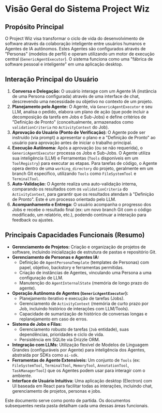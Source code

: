 # Visão Geral do Sistema Project Wiz

## Propósito Principal

O Project Wiz visa transformar o ciclo de vida do desenvolvimento de software através da colaboração inteligente entre usuários humanos e Agentes de IA autônomos. Estes Agentes são configurados através de "Personas" (modelos de perfil) e operam utilizando um motor de execução central (`GenericAgentExecutor`). O sistema funciona como uma "fábrica de software pessoal e inteligente" em uma aplicação desktop.

## Interação Principal do Usuário

1.  **Conversa e Delegação:** O usuário interage com um Agente IA (instância de uma Persona configurada) através de uma interface de chat, descrevendo uma necessidade ou objetivo no contexto de um projeto.
2.  **Planejamento pelo Agente:** O Agente, via `GenericAgentExecutor` e seu LLM, analisa o pedido, elabora um plano de ação (que pode incluir a decomposição da tarefa em Jobs e Sub-Jobs) e define critérios de "Definição de Pronto" (conceitualmente, armazenados como `validationCriteria` no `ActivityContext` do Job).
3.  **Aprovação do Usuário (Ponto de Verificação):** O Agente pode ser instruído (via prompt) a apresentar o plano e a "Definição de Pronto" ao usuário para aprovação antes de iniciar o trabalho principal.
4.  **Execução Autônoma:** Após a aprovação (ou se não requerida), o `GenericAgentExecutor` processa os Jobs e Sub-Jobs. O Agente utiliza sua inteligência (LLM) e Ferramentas (`Tools` disponíveis em um `ToolRegistry`) para executar as etapas. Para tarefas de código, o Agente opera dentro de uma `working_directory` do projeto, geralmente em um branch Git específico, utilizando `Tools` como `FileSystemTool` e `TerminalTool`.
5.  **Auto-Validação:** O Agente realiza uma auto-validação interna, comparando os resultados com os `validationCriteria` do `ActivityContext`, para garantir que os resultados atendam à "Definição de Pronto". Este é um processo orientado pelo LLM.
6.  **Acompanhamento e Entrega:** O usuário acompanha o progresso dos Jobs e recebe o resultado final (ex: um novo branch Git com o código modificado, um relatório, etc.), podendo continuar a interação para feedback ou ajustes.

## Principais Capacidades Funcionais (Resumo)

*   **Gerenciamento de Projetos:** Criação e organização de projetos de software, incluindo inicialização de estrutura de pastas e repositório Git.
*   **Gerenciamento de Personas e Agentes IA:**
    *   Definição de `AgentPersonaTemplate` (templates de Personas) com papel, objetivo, backstory e ferramentas permitidas.
    *   Criação de instâncias de Agentes, vinculando uma Persona a uma configuração de LLM.
    *   Manutenção do `AgentInternalState` (memória de longo prazo do agente).
*   **Operação Autônoma de Agentes (`GenericAgentExecutor`):**
    *   Planejamento iterativo e execução de tarefas (Jobs).
    *   Gerenciamento de `ActivityContext` (memória de curto prazo por Job, incluindo histórico de interações com LLM/Tools).
    *   Capacidade de sumarização de histórico de conversas longas e replanejamento em caso de erros.
*   **Sistema de Jobs e Filas:**
    *   Gerenciamento robusto de tarefas (`Job` entidade), suas dependências, prioridades e ciclo de vida.
    *   Persistência em SQLite via Drizzle ORM.
*   **Integração com LLMs:** Utilização flexível de Modelos de Linguagem Grandes (configuráveis por Agente) para inteligência dos Agentes, abstraída por SDKs como `ai-sdk`.
*   **Ferramentas de Agente Extensíveis:** Um conjunto de `Tools` (ex: `FileSystemTool`, `TerminalTool`, `MemoryTool`, `AnnotationTool`, `TaskManagerTool`) que os Agentes podem usar para interagir com o ambiente.
*   **Interface de Usuário Intuitiva:** Uma aplicação desktop (Electron) com UI baseada em React para facilitar todas as interações, incluindo chat, gerenciamento de projetos, personas e jobs.

Este documento serve como ponto de partida. Os documentos subsequentes nesta pasta detalham cada uma dessas áreas funcionais.
